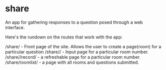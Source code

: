 share
=====

An app for gathering responses to a question posed through a web interface. 

Here's the rundown on the routes that work with the app:

/share/ - Front page of the site. Allows the user to create a page(room) for a particular question
/share/<roomnumber>/ - Input page for a particular room number.
/share/<roomnumber>/record/ - a refreshable page for a particular room number.
/share/roomlist/ - a page with all rooms and questions submitted.

